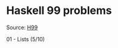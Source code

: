# Haskell 99 problems

Source: [H99](https://wiki.haskell.org/H-99:_Ninety-Nine_Haskell_Problems)

01 - Lists (5/10)